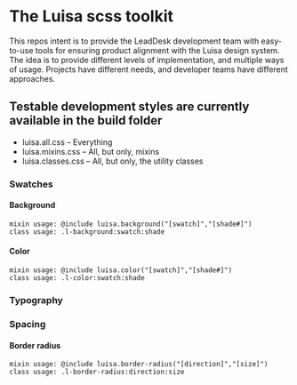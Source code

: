 # The Luisa scss toolkit
This repos intent is to provide the LeadDesk development team with easy-to-use tools for ensuring product alignment with the Luisa design system.
The idea is to provide different levels of implementation, and multiple ways of usage. Projects have different needs, and developer teams have different approaches.

## Testable development styles are currently available in the build folder
* luisa.all.css – Everything
* luisa.mixins.css – All, but only, mixins
* luisa.classes.css – All, but only, the utility classes

### Swatches
#### Background
    mixin usage: @include luisa.background("[swatch]","[shade#]")
    class usage: .l-background:swatch:shade
#### Color
    mixin usage: @include luisa.color("[swatch]","[shade#]")
    class usage: .l-color:swatch:shade
### Typography
### Spacing
#### Border radius
    mixin usage: @include luisa.border-radius("[direction]","[size]")
    class usage: .l-border-radius:direction:size
